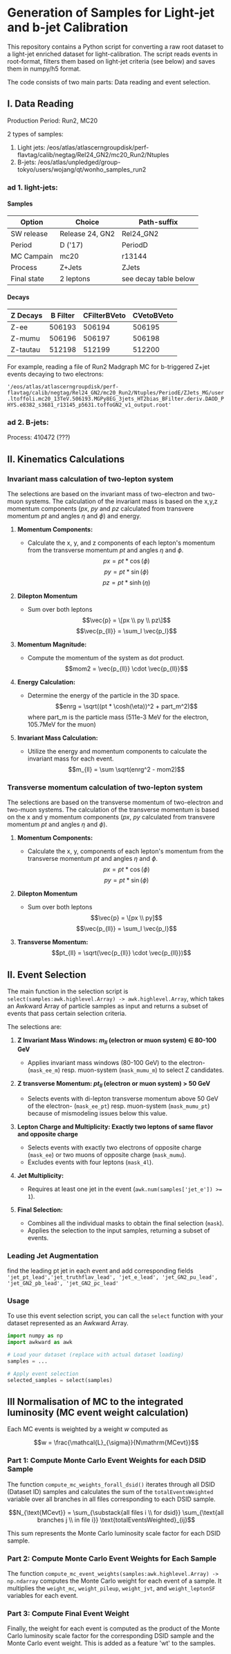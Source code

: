 # Generation of Samples for Light-jet and b-jet Calibration

This repository contains a Python script for converting a raw root dataset to a light-jet enriched dataset for light-calibration. The script reads events in root-format, filters them based on light-jet criteria (see below) and saves them in numpy/h5 format.

The code consists of two main parts: Data reading and event selection.

## I. Data Reading

Production Period: Run2, MC20

2 types of samples:
1. Light jets: /eos/atlas/atlascerngroupdisk/perf-flavtag/calib/negtag/Rel24_GN2/mc20_Run2/Ntuples
2. B-jets: /eos/atlas/unpledged/group-tokyo/users/wojang/qt/wonho_samples_run2

### ad 1. light-jets:

#### Samples

| Option | Choice | Path-suffix |
| --- | ----------- | ----------- |
| SW release | Release 24, GN2 | Rel24_GN2 |
| Period | D ('17)| PeriodD |
| MC Campain | mc20 | r13144 |
| Process | Z+Jets | ZJets |
| Final state | 2 leptons | see decay table below|


#### Decays

| Z Decays | B Filter | CFilterBVeto | CVetoBVeto |
| --- | -------- | -------- | -------- | 
| Z-ee |  506193 | 506194 | 506195 |
| Z-mumu |  506196 | 506197 | 506198 |
| Z-tautau |  512198 | 512199 | 512200 |

For example, reading a file of Run2 Madgraph MC for b-triggered Z+jet events decaying to two electrons:

`'/eos/atlas/atlascerngroupdisk/perf-flavtag/calib/negtag/Rel24_GN2/mc20_Run2/Ntuples/PeriodE/ZJets_MG/user.ltoffoli.mc20_13TeV.506193.MGPy8EG_3jets_HT2bias_BFilter.deriv.DAOD_PHYS.e8382_s3681_r13145_p5631.toffoGN2_v1_output.root'
`


### ad 2. B-jets:

Process: 410472 (???)

## II. Kinematics Calculations

### Invariant mass calculation of two-lepton system
The selections are based on the invariant mass of two-electron and two-muon systems. The calculation of the invariant mass is based on the x,y,z momentum components ($px$, $py$ and $pz$ calculated from transvere momentum $pt$ and angles $\eta$ and $\phi$) and energy.

1. **Momentum Components:**
   - Calculate the x, y, and z components of each lepton's momentum from the transverse momentum $pt$ and angles $\eta$ and $\phi$.
     $$px = pt * \cos(\phi)$$
     $$py = pt * \sin(\phi)$$
     $$pz = pt * \sinh(\eta)$$

2. **Dilepton Momentum**
   - Sum over both leptons
   $$\vec{p} = \[px \\ py \\ pz\]$$
   $$\vec{p_{ll}} = \sum_l \vec{p_l}$$

2. **Momentum Magnitude:**
   - Compute the momentum of the system as dot product.
     $$mom2 = \vec{p_{ll}} \cdot \vec{p_{ll}}$$

3. **Energy Calculation:**
   - Determine the energy of the particle in the 3D space.
     $$enrg = \sqrt((pt * \cosh(\eta))^2 + part_m^2)$$
     where part_m is the particle mass (511e-3 MeV for the electron, 105.7MeV for the muon)

4. **Invariant Mass Calculation:**
   - Utilize the energy and momentum components to calculate the invariant mass for each event.
     $$m_{ll} = \sum \sqrt(enrg^2 - mom2)$$


### Transverse momentum calculation of two-lepton system
The selections are based on the transverse momentum of two-electron and two-muon systems. The calculation of the transverse momentum is based on the x and y momentum components ($px$, $py$ calculated from transvere momentum $pt$ and angles $\eta$ and $\phi$).

1. **Momentum Components:**
   - Calculate the x, y, components of each lepton's momentum from the transverse momentum $pt$ and angles $\eta$ and $\phi$.
     $$px = pt * \cos(\phi)$$
     $$py = pt * \sin(\phi)$$

2. **Dilepton Momentum**
   - Sum over both leptons
   $$\vec{p} = \[px \\ py]$$
   $$\vec{p_{ll}} = \sum_l \vec{p_l}$$

3. **Transverse Momentum:**
     $$pt_{ll} = \sqrt(\vec{p_{ll}} \cdot \vec{p_{ll}})$$

## II. Event Selection

The main function in the selection script is `select(samples:awk.highlevel.Array) -> awk.highlevel.Array`, which takes an Awkward Array of particle samples as input and returns a subset of events that pass certain selection criteria.


The selections are:

1. **Z Invariant Mass Windows: $m_{ll}$ (electron or muon system) $\in$ 80-100 GeV**
   - Applies invariant mass windows (80-100 GeV) to the electron- (`mask_ee_m`) resp. muon-system (`mask_mumu_m`) to select Z candidates.

2. **Z transverse Momentum: $pt_{ll}$ (electron or muon system) > 50 GeV**
   - Selects events with di-lepton transverse momentum above 50 GeV of the electron- (`mask_ee_pt`) resp. muon-system (`mask_mumu_pt`) because of mismodeling issues below this value.

3. **Lepton Charge and Multiplicity: Exactly two leptons of same flavor and opposite charge**
   - Selects events with exactly two electrons of opposite charge (`mask_ee`) or two muons of opposite charge (`mask_mumu`).
   - Excludes events with four leptons (`mask_4l`).

4. **Jet Multiplicity:**
   - Requires at least one jet in the event (`awk.num(samples['jet_e']) >= 1`).

5. **Final Selection:**
   - Combines all the individual masks to obtain the final selection (`mask`).
   - Applies the selection to the input samples, returning a subset of events.

### Leading Jet Augmentation

   find the leading pt jet in each event and add corresponding fields `'jet_pt_lead','jet_truthflav_lead', 'jet_e_lead', 'jet_GN2_pu_lead', 'jet_GN2_pb_lead', 'jet_GN2_pc_lead'`


### Usage

To use this event selection script, you can call the `select` function with your dataset represented as an Awkward Array.

```python
import numpy as np
import awkward as awk

# Load your dataset (replace with actual dataset loading)
samples = ...

# Apply event selection
selected_samples = select(samples)
```

## III Normalisation of MC to the integrated luminosity (MC event weight calculation)

Each MC events is weighted by a weight $w$ computed as

$$w = \frac{\mathcal{L}_{\sigma}}{N\mathrm{MCevt}}$$

### Part 1: Compute Monte Carlo Event Weights for each DSID Sample
The function `compute_mc_weights_forall_dsid()` iterates through all DSID (Dataset ID) samples and calculates the sum of the `totalEventsWeighted` variable over all branches in all files corresponding to each DSID sample. 

$$N_{\text{MCevt}} = \sum_{\substack{all files i \\ for dsid}} \sum_{\text{all branches j \\ in file i}} \text{totalEventsWeighted}_{ij}$$

This sum represents the Monte Carlo luminosity scale factor for each DSID sample.

### Part 2: Compute Monte Carlo Event Weights for Each Sample
The function `compute_mc_event_weights(samples:awk.highlevel.Array) -> np.ndarray` computes the Monte Carlo weight for each event of a sample. It multiplies the `weight_mc`, `weight_pileup`, `weight_jvt`, and `weight_leptonSF` variables for each event.

### Part 3: Compute Final Event Weight
Finally, the weight for each event is computed as the product of the Monte Carlo luminosity scale factor for the corresponding DSID sample and the Monte Carlo event weight. This is added as a feature 'wt' to the samples.
